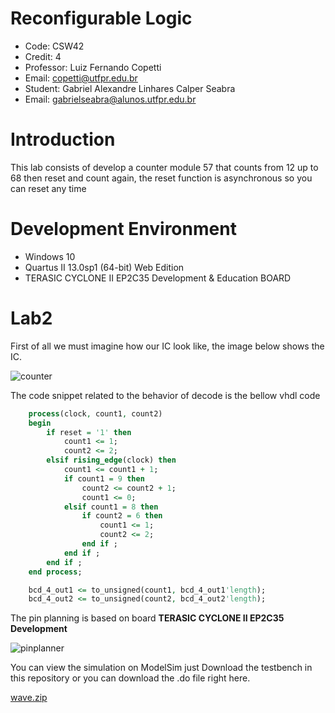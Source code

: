 # Reconfigurable Logic

- Code: CSW42
- Credit: 4
- Professor: Luiz Fernando Copetti
- Email: copetti@utfpr.edu.br
- Student: Gabriel Alexandre Linhares Calper Seabra
- Email: gabrielseabra@alunos.utfpr.edu.br




# Introduction
<p>This lab consists of develop a counter module 57 that counts from 12 up to 68 then reset and count again, the reset function is asynchronous so you can reset any time <p>

# Development Environment
- Windows 10
- Quartus II 13.0sp1 (64-bit) Web Edition
- TERASIC CYCLONE II EP2C35 Development & Education BOARD


# Lab2

First of all we must imagine how our IC look like, the image below shows the IC.

![counter](https://user-images.githubusercontent.com/48101913/164028414-9cc0080b-26c7-457e-979f-5f9ad4dcbfa5.jpg)

The code snippet related to the behavior of decode is the bellow vhdl code

```vhdl
    process(clock, count1, count2)
    begin
        if reset = '1' then
            count1 <= 1;
            count2 <= 2;
        elsif rising_edge(clock) then
            count1 <= count1 + 1;
            if count1 = 9 then
                count2 <= count2 + 1;
                count1 <= 0;
            elsif count1 = 8 then
                if count2 = 6 then
                    count1 <= 1;
                    count2 <= 2;
                end if ;
            end if ;
        end if ;
    end process;

    bcd_4_out1 <= to_unsigned(count1, bcd_4_out1'length);
    bcd_4_out2 <= to_unsigned(count2, bcd_4_out2'length);
```

The pin planning is based on board **TERASIC CYCLONE II EP2C35 Development**

![pinplanner](https://user-images.githubusercontent.com/48101913/160220626-221e5bcd-1094-4c2c-88f9-8c3268f1b07c.PNG)

You can view the simulation on ModelSim just Download the testbench in this repository or you can download the .do file right here.

[wave.zip](https://github.com/Calperxd/calperxd_CSW41/files/8354520/wave.zip)
